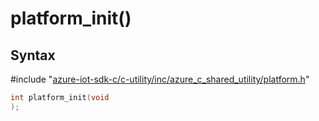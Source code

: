 # platform_init()

## Syntax

\#include "[azure-iot-sdk-c/c-utility/inc/azure_c_shared_utility/platform.h](../iot-c-ref-platform-h.md)"  
```C
int platform_init(void
);
```

